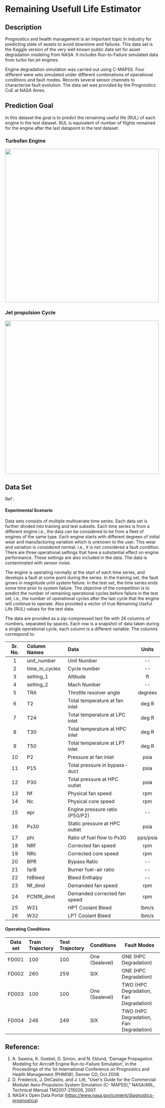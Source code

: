 # Remaining Usefull Life Estimator

## Description
Prognostics and health management is an important topic in industry for predicting state of assets to avoid downtime and failures. This data set is the Kaggle version of the very well known public data set for asset degradation modeling from NASA. It includes Run-to-Failure simulated data from turbo fan jet engines.

Engine degradation simulation was carried out using C-MAPSS. Four different were sets simulated under different combinations of operational conditions and fault modes. Records several sensor channels to characterize fault evolution. The data set was provided by the Prognostics CoE at NASA Ames.

## Prediction Goal

In this dataset the goal is to predict the remaining useful life (RUL) of each engine in the test dataset. RUL is equivalent of number of flights remained for the engine after the last datapoint in the test dataset. 

### Turbofan Engine

<img src="https://github.com/ameyak2310/TurboFanEngine_RUL-Estimator/blob/main/References/TurboFancrossSection.png?raw=true" width="500">

### Jet propulsion Cycle

<img src="https://github.com/ameyak2310/TurboFanEngine_RUL-Estimator/blob/main/References/JetPropulsionCycle.png?raw=true" width="500">

## Data Set 
Ref : 

#### Experimental Scenario
Data sets consists of multiple multivariate time series. Each data set is further divided into training and test subsets. Each time series is from a different engine i.e., the data can be considered to be from a fleet of engines of the same type. Each engine starts with different degrees of initial wear and manufacturing variation which is unknown to the user. This wear and variation is considered normal, i.e., it is not considered a fault condition. There are three operational settings that have a substantial effect on engine performance. These settings are also included in the data. The data is contaminated with sensor noise.

The engine is operating normally at the start of each time series, and develops a fault at some point during the series. In the training set, the fault grows in magnitude until system failure. In the test set, the time series ends some time prior to system failure. The objective of the competition is to predict the number of remaining operational cycles before failure in the test set, i.e., the number of operational cycles after the last cycle that the engine will continue to operate. Also provided a vector of true Remaining Useful Life (RUL) values for the test data.

The data are provided as a zip-compressed text file with 26 columns of numbers, separated by spaces. Each row is a snapshot of data taken during a single operational cycle, each column is a different variable. The columns correspond to:

|   Sr.   No.    |    Column   Names    |                Data                |    Units   |
|:--------------:|:---------------------|:-----------------------------------|:----------:|
|        1       | unit_number          | Unit Number                        |      --    |
|        2       | time_in_cycles       |  Cycle number                      |      --    |
|        3       | setting_1            | Altitude                           |      ft    |
|        4       | setting_2            |  Mach Number                       |      --    |
|        5       | TRA                  |  Throttle resolver angle           |   degrees  |
|        6       | T2                   |  Total temperature at fan   inlet  |    deg R   |
|        7       | T24                  |  Total temperature at LPC   inlet  |    deg R   |
|        8       | T30                  |  Total temperature at HPC   inlet  |    deg R   |
|        9       | T50                  |  Total temperature at LPT   inlet  |    deg R   |
|       10       | P2                   |  Pressure at fan inlet             |     psia   |
|       11       | P15                  |  Total pressure in bypass-duct     |     psia   |
|       12       | P30                  |  Total pressure at HPC outlet      |     psia   |
|       13       | Nf                   |  Physical fan speed                |     rpm    |
|       14       | Nc                   |  Physical core speed               |     rpm    |
|       15       | epr                  |  Engine pressure ratio   (P50/P2)  |      --    |
|       16       | Ps30                 |  Static pressure at HPC outlet     |     psia   |
|       17       | phi                  |  Ratio of fuel flow to Ps30        |   pps/psia |
|       18       | NRf                  |  Corrected fan speed               |     rpm    |
|       19       | NRc                  |  Corrected core speed              |     rpm    |
|       20       | BPR                  |  Bypass Ratio                      |      --    |
|       21       | farB                 |  Burner fuel-air ratio             |      --    |
|       22       | htBleed              |  Bleed Enthalpy                    |      --    |
|       23       | Nf_dmd               |  Demanded fan speed                |     rpm    |
|       24       | PCNfR_dmd            |  Demanded corrected fan speed      |     rpm    |
|       25       | W31                  |  HPT Coolant Bleed                 |    lbm/s   |
|       26       | W32                  |  LPT Coolant Bleed                 |    lbm/s   |

#### Operating Conditions

|   Data set     |   Train Trajectory   |   Test Trajectory    |    Conditions   |    Fault Modes                       |
|:--------------:|:---------------------|:---------------------|:----------------|--------------------------------------|
|    FD001       | 100                  | 100                  | One (Sealevel)  |ONE (HPC Degradation)                 |
|    FD002       | 260                  | 259                  | SIX             |ONE (HPC Degradation)                 |
|    FD003       | 100                  | 100                  | One (Sealevel)  |TWO (HPC Degradation, Fan Degradation)|
|    FD004       | 248                  | 249                  | SIX             |TWO (HPC Degradation, Fan Degradation)|


## Reference:
1. A. Saxena, K. Goebel, D. Simon, and N. Eklund, ‘Damage Propagation Modeling for Aircraft Engine Run-to-Failure Simulation’, in the Proceedings of the 1st International Conference on Prognostics and Health Management (PHM08), Denver CO, Oct 2008.
2. D. Frederick, J. DeCastro, and J. Litt, "User’s Guide for the Commercial Modular Aero-Propulsion System Simulation (C- MAPSS)," NASA/ARL, Technical Manual TM2007-215026, 2007.
3. NASA's Open Data Portal (https://www.nasa.gov/content/diagnostics-prognostics)
